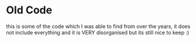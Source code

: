# Old Code
this is some of the code which I was able to find from over the years, it does not include everything and it is VERY disorganised but its still nice to keep :)
